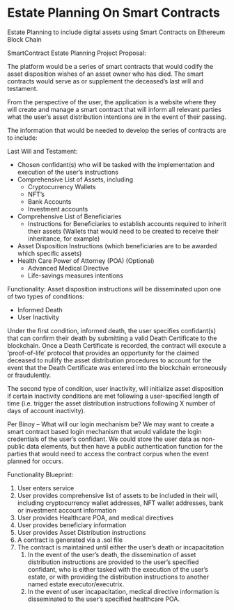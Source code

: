 # Estate Planning On Smart Contracts
Estate Planning to include digital assets using Smart Contracts on Ethereum Block Chain
<!-----

Yay, no errors, warnings, or alerts!

Conversion time: 0.513 seconds.


Using this Markdown file:

1. Paste this output into your source file.
2. See the notes and action items below regarding this conversion run.
3. Check the rendered output (headings, lists, code blocks, tables) for proper
   formatting and use a linkchecker before you publish this page.

Conversion notes:

* Docs to Markdown version 1.0β33
* Sat Jan 22 2022 12:50:42 GMT-0800 (PST)
* Source doc: SmartContract Estate Planning
----->


SmartContract Estate Planning Project Proposal:

The platform would be a series of smart contracts that would codify the asset disposition wishes of an asset owner who has died. The smart contracts would serve as or supplement the deceased’s last will and testament.

From the perspective of the user, the application is a website where they will create and manage a smart contract that will inform all relevant parties what the user’s asset distribution intentions are in the event of their passing.

The information that would be needed to develop the series of contracts are to include:

Last Will and Testament:


* Chosen confidant(s) who will be tasked with the implementation and execution of the user’s instructions
* Comprehensive List of Assets, including
    * Cryptocurrency Wallets
    * NFT’s 
    * Bank Accounts
    * Investment accounts
* Comprehensive List of Beneficiaries
    * Instructions for Beneficiaries to establish accounts required to inherit their assets (Wallets that would need to be created to receive their inheritance, for example)
* Asset Disposition Instructions (which beneficiaries are to be awarded which specific assets)
* Health Care Power of Attorney (POA) (Optional)
    * Advanced Medical Directive
    * Life-savings measures intentions

Functionality:  Asset disposition instructions will be disseminated upon one of two types of conditions:


* Informed Death
* User Inactivity

Under the first condition, informed death, the user specifies confidant(s) that can confirm their death by submitting a valid Death Certificate to the blockchain. Once a Death Certificate is recorded, the contract will execute a ‘proof-of-life’ protocol that provides an opportunity for the claimed deceased to nullify the asset distribution procedures to account for the event that the Death Certificate was entered into the blockchain erroneously or fraudulently. 

The second type of condition, user inactivity, will initialize asset disposition if certain inactivity conditions are met following a user-specified length of time (i.e. trigger the asset distribution instructions following X number of days of account inactivity).

Per Binoy – What will our login mechanism be? We may want to create a smart contract based login mechanism that would validate the login credentials of the user’s confidant. We could store the user data as non-public data elements, but then have a public authentication function for the parties that would need to access the contract corpus when the event planned for occurs.

Functionality Blueprint:


1. User enters service
2. User provides comprehensive list of assets to be included in their will, including cryptocurrency wallet addresses, NFT wallet addresses, bank or investment account information
3. User provides Healthcare POA, and medical directives
4. User provides beneficiary information
5. User provides Asset Distribution instructions
6. A contract is generated via a .sol file
7. The contract is maintained until either the user’s death or incapacitation
    1. In the event of the user’s death, the dissemination of asset distribution instructions are provided to the user’s specified confidant, who is either tasked with the execution of the user’s estate, or with providing the distribution instructions to another named estate executor/executrix.
    2. In the event of user incapacitation, medical directive information is disseminated to the user’s specified healthcare POA.
